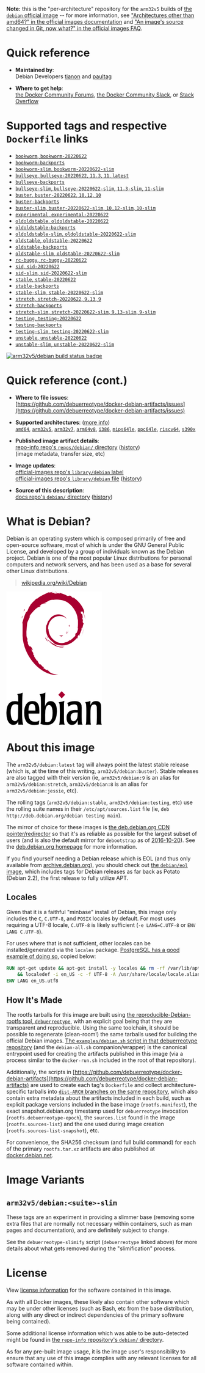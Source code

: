 <!--

********************************************************************************

WARNING:

    DO NOT EDIT "debian/README.md"

    IT IS AUTO-GENERATED

    (from the other files in "debian/" combined with a set of templates)

********************************************************************************

-->

**Note:** this is the "per-architecture" repository for the `arm32v5` builds of [the `debian` official image](https://hub.docker.com/_/debian) -- for more information, see ["Architectures other than amd64?" in the official images documentation](https://github.com/docker-library/official-images#architectures-other-than-amd64) and ["An image's source changed in Git, now what?" in the official images FAQ](https://github.com/docker-library/faq#an-images-source-changed-in-git-now-what).

# Quick reference

-	**Maintained by**:  
	Debian Developers [tianon](https://qa.debian.org/developer.php?login=tianon) and [paultag](https://qa.debian.org/developer.php?login=paultag)

-	**Where to get help**:  
	[the Docker Community Forums](https://forums.docker.com/), [the Docker Community Slack](https://dockr.ly/slack), or [Stack Overflow](https://stackoverflow.com/search?tab=newest&q=docker)

# Supported tags and respective `Dockerfile` links

-	[`bookworm`, `bookworm-20220622`](https://github.com/debuerreotype/docker-debian-artifacts/blob/7352822d2d5085c467e1980597529b95e8fd5f6f/bookworm/Dockerfile)
-	[`bookworm-backports`](https://github.com/debuerreotype/docker-debian-artifacts/blob/7352822d2d5085c467e1980597529b95e8fd5f6f/bookworm/backports/Dockerfile)
-	[`bookworm-slim`, `bookworm-20220622-slim`](https://github.com/debuerreotype/docker-debian-artifacts/blob/7352822d2d5085c467e1980597529b95e8fd5f6f/bookworm/slim/Dockerfile)
-	[`bullseye`, `bullseye-20220622`, `11.3`, `11`, `latest`](https://github.com/debuerreotype/docker-debian-artifacts/blob/7352822d2d5085c467e1980597529b95e8fd5f6f/bullseye/Dockerfile)
-	[`bullseye-backports`](https://github.com/debuerreotype/docker-debian-artifacts/blob/7352822d2d5085c467e1980597529b95e8fd5f6f/bullseye/backports/Dockerfile)
-	[`bullseye-slim`, `bullseye-20220622-slim`, `11.3-slim`, `11-slim`](https://github.com/debuerreotype/docker-debian-artifacts/blob/7352822d2d5085c467e1980597529b95e8fd5f6f/bullseye/slim/Dockerfile)
-	[`buster`, `buster-20220622`, `10.12`, `10`](https://github.com/debuerreotype/docker-debian-artifacts/blob/7352822d2d5085c467e1980597529b95e8fd5f6f/buster/Dockerfile)
-	[`buster-backports`](https://github.com/debuerreotype/docker-debian-artifacts/blob/7352822d2d5085c467e1980597529b95e8fd5f6f/buster/backports/Dockerfile)
-	[`buster-slim`, `buster-20220622-slim`, `10.12-slim`, `10-slim`](https://github.com/debuerreotype/docker-debian-artifacts/blob/7352822d2d5085c467e1980597529b95e8fd5f6f/buster/slim/Dockerfile)
-	[`experimental`, `experimental-20220622`](https://github.com/debuerreotype/docker-debian-artifacts/blob/7352822d2d5085c467e1980597529b95e8fd5f6f/experimental/Dockerfile)
-	[`oldoldstable`, `oldoldstable-20220622`](https://github.com/debuerreotype/docker-debian-artifacts/blob/7352822d2d5085c467e1980597529b95e8fd5f6f/oldoldstable/Dockerfile)
-	[`oldoldstable-backports`](https://github.com/debuerreotype/docker-debian-artifacts/blob/7352822d2d5085c467e1980597529b95e8fd5f6f/oldoldstable/backports/Dockerfile)
-	[`oldoldstable-slim`, `oldoldstable-20220622-slim`](https://github.com/debuerreotype/docker-debian-artifacts/blob/7352822d2d5085c467e1980597529b95e8fd5f6f/oldoldstable/slim/Dockerfile)
-	[`oldstable`, `oldstable-20220622`](https://github.com/debuerreotype/docker-debian-artifacts/blob/7352822d2d5085c467e1980597529b95e8fd5f6f/oldstable/Dockerfile)
-	[`oldstable-backports`](https://github.com/debuerreotype/docker-debian-artifacts/blob/7352822d2d5085c467e1980597529b95e8fd5f6f/oldstable/backports/Dockerfile)
-	[`oldstable-slim`, `oldstable-20220622-slim`](https://github.com/debuerreotype/docker-debian-artifacts/blob/7352822d2d5085c467e1980597529b95e8fd5f6f/oldstable/slim/Dockerfile)
-	[`rc-buggy`, `rc-buggy-20220622`](https://github.com/debuerreotype/docker-debian-artifacts/blob/7352822d2d5085c467e1980597529b95e8fd5f6f/rc-buggy/Dockerfile)
-	[`sid`, `sid-20220622`](https://github.com/debuerreotype/docker-debian-artifacts/blob/7352822d2d5085c467e1980597529b95e8fd5f6f/sid/Dockerfile)
-	[`sid-slim`, `sid-20220622-slim`](https://github.com/debuerreotype/docker-debian-artifacts/blob/7352822d2d5085c467e1980597529b95e8fd5f6f/sid/slim/Dockerfile)
-	[`stable`, `stable-20220622`](https://github.com/debuerreotype/docker-debian-artifacts/blob/7352822d2d5085c467e1980597529b95e8fd5f6f/stable/Dockerfile)
-	[`stable-backports`](https://github.com/debuerreotype/docker-debian-artifacts/blob/7352822d2d5085c467e1980597529b95e8fd5f6f/stable/backports/Dockerfile)
-	[`stable-slim`, `stable-20220622-slim`](https://github.com/debuerreotype/docker-debian-artifacts/blob/7352822d2d5085c467e1980597529b95e8fd5f6f/stable/slim/Dockerfile)
-	[`stretch`, `stretch-20220622`, `9.13`, `9`](https://github.com/debuerreotype/docker-debian-artifacts/blob/7352822d2d5085c467e1980597529b95e8fd5f6f/stretch/Dockerfile)
-	[`stretch-backports`](https://github.com/debuerreotype/docker-debian-artifacts/blob/7352822d2d5085c467e1980597529b95e8fd5f6f/stretch/backports/Dockerfile)
-	[`stretch-slim`, `stretch-20220622-slim`, `9.13-slim`, `9-slim`](https://github.com/debuerreotype/docker-debian-artifacts/blob/7352822d2d5085c467e1980597529b95e8fd5f6f/stretch/slim/Dockerfile)
-	[`testing`, `testing-20220622`](https://github.com/debuerreotype/docker-debian-artifacts/blob/7352822d2d5085c467e1980597529b95e8fd5f6f/testing/Dockerfile)
-	[`testing-backports`](https://github.com/debuerreotype/docker-debian-artifacts/blob/7352822d2d5085c467e1980597529b95e8fd5f6f/testing/backports/Dockerfile)
-	[`testing-slim`, `testing-20220622-slim`](https://github.com/debuerreotype/docker-debian-artifacts/blob/7352822d2d5085c467e1980597529b95e8fd5f6f/testing/slim/Dockerfile)
-	[`unstable`, `unstable-20220622`](https://github.com/debuerreotype/docker-debian-artifacts/blob/7352822d2d5085c467e1980597529b95e8fd5f6f/unstable/Dockerfile)
-	[`unstable-slim`, `unstable-20220622-slim`](https://github.com/debuerreotype/docker-debian-artifacts/blob/7352822d2d5085c467e1980597529b95e8fd5f6f/unstable/slim/Dockerfile)

[![arm32v5/debian build status badge](https://img.shields.io/jenkins/s/https/doi-janky.infosiftr.net/job/multiarch/job/arm32v5/job/debian.svg?label=arm32v5/debian%20%20build%20job)](https://doi-janky.infosiftr.net/job/multiarch/job/arm32v5/job/debian/)

# Quick reference (cont.)

-	**Where to file issues**:  
	[https://github.com/debuerreotype/docker-debian-artifacts/issues](https://github.com/debuerreotype/docker-debian-artifacts/issues)

-	**Supported architectures**: ([more info](https://github.com/docker-library/official-images#architectures-other-than-amd64))  
	[`amd64`](https://hub.docker.com/r/amd64/debian/), [`arm32v5`](https://hub.docker.com/r/arm32v5/debian/), [`arm32v7`](https://hub.docker.com/r/arm32v7/debian/), [`arm64v8`](https://hub.docker.com/r/arm64v8/debian/), [`i386`](https://hub.docker.com/r/i386/debian/), [`mips64le`](https://hub.docker.com/r/mips64le/debian/), [`ppc64le`](https://hub.docker.com/r/ppc64le/debian/), [`riscv64`](https://hub.docker.com/r/riscv64/debian/), [`s390x`](https://hub.docker.com/r/s390x/debian/)

-	**Published image artifact details**:  
	[repo-info repo's `repos/debian/` directory](https://github.com/docker-library/repo-info/blob/master/repos/debian) ([history](https://github.com/docker-library/repo-info/commits/master/repos/debian))  
	(image metadata, transfer size, etc)

-	**Image updates**:  
	[official-images repo's `library/debian` label](https://github.com/docker-library/official-images/issues?q=label%3Alibrary%2Fdebian)  
	[official-images repo's `library/debian` file](https://github.com/docker-library/official-images/blob/master/library/debian) ([history](https://github.com/docker-library/official-images/commits/master/library/debian))

-	**Source of this description**:  
	[docs repo's `debian/` directory](https://github.com/docker-library/docs/tree/master/debian) ([history](https://github.com/docker-library/docs/commits/master/debian))

# What is Debian?

Debian is an operating system which is composed primarily of free and open-source software, most of which is under the GNU General Public License, and developed by a group of individuals known as the Debian project. Debian is one of the most popular Linux distributions for personal computers and network servers, and has been used as a base for several other Linux distributions.

> [wikipedia.org/wiki/Debian](https://en.wikipedia.org/wiki/Debian)

![logo](https://raw.githubusercontent.com/docker-library/docs/b449be7df57e9ed9086bb5821bfb5d6cdc5d67a4/debian/logo.png)

# About this image

The `arm32v5/debian:latest` tag will always point the latest stable release (which is, at the time of this writing, `arm32v5/debian:buster`). Stable releases are also tagged with their version (ie, `arm32v5/debian:9` is an alias for `arm32v5/debian:stretch`, `arm32v5/debian:8` is an alias for `arm32v5/debian:jessie`, etc).

The rolling tags (`arm32v5/debian:stable`, `arm32v5/debian:testing`, etc) use the rolling suite names in their `/etc/apt/sources.list` file (ie, `deb http://deb.debian.org/debian testing main`).

The mirror of choice for these images is [the deb.debian.org CDN pointer/redirector](https://deb.debian.org) so that it's as reliable as possible for the largest subset of users (and is also the default mirror for `debootstrap` as of [2016-10-20](https://anonscm.debian.org/cgit/d-i/debootstrap.git/commit/?id=9e8bc60ad1ccf3a25ce7890526b70059f3e770de)). See the [deb.debian.org homepage](https://deb.debian.org) for more information.

If you find yourself needing a Debian release which is EOL (and thus only available from [archive.debian.org](http://archive.debian.org)), you should check out [the `debian/eol` image](https://hub.docker.com/r/debian/eol/), which includes tags for Debian releases as far back as Potato (Debian 2.2), the first release to fully utilize APT.

## Locales

Given that it is a faithful "minbase" install of Debian, this image only includes the `C`, `C.UTF-8`, and `POSIX` locales by default. For most uses requiring a UTF-8 locale, `C.UTF-8` is likely sufficient (`-e LANG=C.UTF-8` or `ENV LANG C.UTF-8`).

For uses where that is not sufficient, other locales can be installed/generated via the `locales` package. [PostgreSQL has a good example of doing so](https://github.com/docker-library/postgres/blob/69bc540ecfffecce72d49fa7e4a46680350037f9/9.6/Dockerfile#L21-L24), copied below:

```dockerfile
RUN apt-get update && apt-get install -y locales && rm -rf /var/lib/apt/lists/* \
	&& localedef -i en_US -c -f UTF-8 -A /usr/share/locale/locale.alias en_US.UTF-8
ENV LANG en_US.utf8
```

## How It's Made

The rootfs tarballs for this image are built using [the reproducible-Debian-rootfs tool, `debuerreotype`](https://github.com/debuerreotype/debuerreotype), with an explicit goal being that they are transparent and reproducible. Using the same toolchain, it should be possible to regenerate (clean-room!) the same tarballs used for building the official Debian images. [The `examples/debian.sh` script in that debuerreotype repository](https://github.com/debuerreotype/debuerreotype/blob/master/examples/debian.sh) (and the `debian-all.sh` companion/wrapper) is the canonical entrypoint used for creating the artifacts published in this image (via a process similar to the `docker-run.sh` included in the root of that repository).

Additionally, the scripts in [https://github.com/debuerreotype/docker-debian-artifacts](https://github.com/debuerreotype/docker-debian-artifacts) are used to create each tag's `Dockerfile` and collect architecture-specific tarballs into [`dist-ARCH` branches on the same repository](https://github.com/debuerreotype/docker-debian-artifacts/branches), which also contain extra metadata about the artifacts included in each build, such as explicit package versions included in the base image (`rootfs.manifest`), the exact snapshot.debian.org timestamp used for `debuerreotype` invocation (`rootfs.debuerreotype-epoch`), the `sources.list` found in the image (`rootfs.sources-list`) and the one used during image creation (`rootfs.sources-list-snapshot`), etc.

For convenience, the SHA256 checksum (and full build command) for each of the primary `rootfs.tar.xz` artifacts are also published at [docker.debian.net](https://docker.debian.net/).

# Image Variants

## `arm32v5/debian:<suite>-slim`

These tags are an experiment in providing a slimmer base (removing some extra files that are normally not necessary within containers, such as man pages and documentation), and are definitely subject to change.

See the `debuerreotype-slimify` script (`debuerreotype` linked above) for more details about what gets removed during the "slimification" process.

# License

View [license information](https://www.debian.org/social_contract#guidelines) for the software contained in this image.

As with all Docker images, these likely also contain other software which may be under other licenses (such as Bash, etc from the base distribution, along with any direct or indirect dependencies of the primary software being contained).

Some additional license information which was able to be auto-detected might be found in [the `repo-info` repository's `debian/` directory](https://github.com/docker-library/repo-info/tree/master/repos/debian).

As for any pre-built image usage, it is the image user's responsibility to ensure that any use of this image complies with any relevant licenses for all software contained within.

